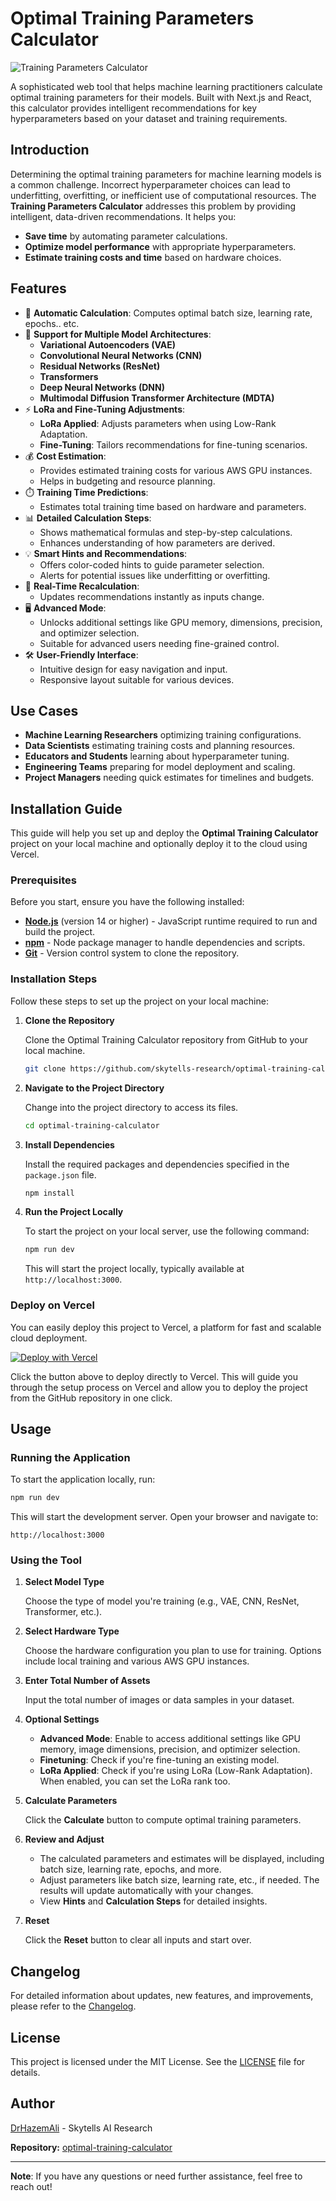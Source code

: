 # Optimal Training Parameters Calculator

![Training Parameters Calculator](https://images.theconversation.com/files/606130/original/file-20240710-17-okh0hd.jpg?ixlib=rb-4.1.0&q=45&auto=format&w=1000&fit=clip)

A sophisticated web tool that helps machine learning practitioners calculate optimal training parameters for their models. Built with Next.js and React, this calculator provides intelligent recommendations for key hyperparameters based on your dataset and training requirements.


## Introduction

Determining the optimal training parameters for machine learning models is a common challenge. Incorrect hyperparameter choices can lead to underfitting, overfitting, or inefficient use of computational resources. The **Training Parameters Calculator** addresses this problem by providing intelligent, data-driven recommendations. It helps you:

- **Save time** by automating parameter calculations.
- **Optimize model performance** with appropriate hyperparameters.
- **Estimate training costs and time** based on hardware choices.

## Features

- 🧮 **Automatic Calculation**: Computes optimal batch size, learning rate, epochs.. etc.
- 🔄 **Support for Multiple Model Architectures**:
  - **Variational Autoencoders (VAE)**
  - **Convolutional Neural Networks (CNN)**
  - **Residual Networks (ResNet)**
  - **Transformers**
  - **Deep Neural Networks (DNN)**
  - **Multimodal Diffusion Transformer Architecture (MDTA)**
- ⚡ **LoRa and Fine-Tuning Adjustments**:
  - **LoRa Applied**: Adjusts parameters when using Low-Rank Adaptation.
  - **Fine-Tuning**: Tailors recommendations for fine-tuning scenarios.
- 💰 **Cost Estimation**:
  - Provides estimated training costs for various AWS GPU instances.
  - Helps in budgeting and resource planning.
- ⏱️ **Training Time Predictions**:
  - Estimates total training time based on hardware and parameters.
- 📊 **Detailed Calculation Steps**:
  - Shows mathematical formulas and step-by-step calculations.
  - Enhances understanding of how parameters are derived.
- 💡 **Smart Hints and Recommendations**:
  - Offers color-coded hints to guide parameter selection.
  - Alerts for potential issues like underfitting or overfitting.
- 🎯 **Real-Time Recalculation**:
  - Updates recommendations instantly as inputs change.
- 🖥️ **Advanced Mode**:
  - Unlocks additional settings like GPU memory, dimensions, precision, and optimizer selection.
  - Suitable for advanced users needing fine-grained control.
- 🛠️ **User-Friendly Interface**:
  - Intuitive design for easy navigation and input.
  - Responsive layout suitable for various devices.

## Use Cases

- **Machine Learning Researchers** optimizing training configurations.
- **Data Scientists** estimating training costs and planning resources.
- **Educators and Students** learning about hyperparameter tuning.
- **Engineering Teams** preparing for model deployment and scaling.
- **Project Managers** needing quick estimates for timelines and budgets.


## Installation Guide

This guide will help you set up and deploy the **Optimal Training Calculator** project on your local machine and optionally deploy it to the cloud using Vercel.

### Prerequisites

Before you start, ensure you have the following installed:

- **[Node.js](https://nodejs.org/)** (version 14 or higher) - JavaScript runtime required to run and build the project.
- **[npm](https://www.npmjs.com/)** - Node package manager to handle dependencies and scripts.
- **[Git](https://git-scm.com/)** - Version control system to clone the repository.

### Installation Steps

Follow these steps to set up the project on your local machine:

1. **Clone the Repository**

   Clone the Optimal Training Calculator repository from GitHub to your local machine.

   ```bash
   git clone https://github.com/skytells-research/optimal-training-calculator.git
   ```

2. **Navigate to the Project Directory**

   Change into the project directory to access its files.

   ```bash
   cd optimal-training-calculator
   ```

3. **Install Dependencies**

   Install the required packages and dependencies specified in the `package.json` file.

   ```bash
   npm install
   ```

4. **Run the Project Locally**

   To start the project on your local server, use the following command:

   ```bash
   npm run dev
   ```

   This will start the project locally, typically available at `http://localhost:3000`.

### Deploy on Vercel

You can easily deploy this project to Vercel, a platform for fast and scalable cloud deployment.

[![Deploy with Vercel](https://vercel.com/button)](https://vercel.com/new/git/external?repository-url=https%3A%2F%2Fgithub.com%2Fskytells-research%2Foptimal-training-calculator)

Click the button above to deploy directly to Vercel. This will guide you through the setup process on Vercel and allow you to deploy the project from the GitHub repository in one click.

## Usage

### Running the Application

To start the application locally, run:

```bash
npm run dev
```

This will start the development server. Open your browser and navigate to:

```
http://localhost:3000
```

### Using the Tool

1. **Select Model Type**

   Choose the type of model you're training (e.g., VAE, CNN, ResNet, Transformer, etc.).

2. **Select Hardware Type**

   Choose the hardware configuration you plan to use for training. Options include local training and various AWS GPU instances.

3. **Enter Total Number of Assets**

   Input the total number of images or data samples in your dataset.

4. **Optional Settings**

   - **Advanced Mode**: Enable to access additional settings like GPU memory, image dimensions, precision, and optimizer selection.
   - **Finetuning**: Check if you're fine-tuning an existing model.
   - **LoRa Applied**: Check if you're using LoRa (Low-Rank Adaptation). When enabled, you can set the LoRa rank too.

5. **Calculate Parameters**

   Click the **Calculate** button to compute optimal training parameters.

6. **Review and Adjust**

   - The calculated parameters and estimates will be displayed, including batch size, learning rate, epochs, and more.
   - Adjust parameters like batch size, learning rate, etc., if needed. The results will update automatically with your changes.
   - View **Hints** and **Calculation Steps** for detailed insights.

7. **Reset**

   Click the **Reset** button to clear all inputs and start over.

## Changelog

For detailed information about updates, new features, and improvements, please refer to the [Changelog](/changelog.md).

## License

This project is licensed under the MIT License. See the [LICENSE](LICENSE) file for details.

## Author

[DrHazemAli](https://github.com/DrHazemAli) - Skytells AI Research

**Repository:** [optimal-training-calculator](https://github.com/skytells-research/optimal-training-calculator)

---

**Note**: If you have any questions or need further assistance, feel free to reach out!
